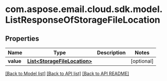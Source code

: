 
# com.aspose.email.cloud.sdk.model.ListResponseOfStorageFileLocation
## Properties
Name | Type | Description | Notes
------------ | ------------- | ------------- | -------------
**value** | [**List&lt;StorageFileLocation&gt;**](StorageFileLocation.md) |  |  [optional]




[[Back to Model list]](README.md#documentation-for-models) [[Back to API list]](README.md#documentation-for-api-endpoints) [[Back to API README]](README.md)

